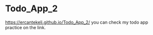 # Todo_App_2
https://ercantekeli.github.io/Todo_App_2/ 
you can check my todo app practice on the link.
